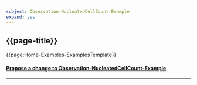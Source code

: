 ```yaml
---
subject: Observation-NucleatedCellCount-Example
expand: yes
---
```




## {{page-title}}



{{page:Home-Examples-ExamplesTemplate}}



<div id="Feedback" class="tabcontent">
<h4><a href='https://simplifier.net/NHS-Digital-FHIR-Genomics-Implementation-Guide/Observation-NucleatedCellCount-Example/~issues?level=File' target="_blank">Propose a change to Observation-NucleatedCellCount-Example</a></h4>
</div>

---